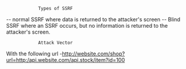 				Types of SSRF
-- normal SSRF where data is returned to the attacker's screen
-- Blind SSRF where an SSRF occurs, but no information is returned to the attacker's screen.

				Attack Vector
With the following url 
-http://website.com/shop?url=http:/api.website.com/api.stock/item?id=100